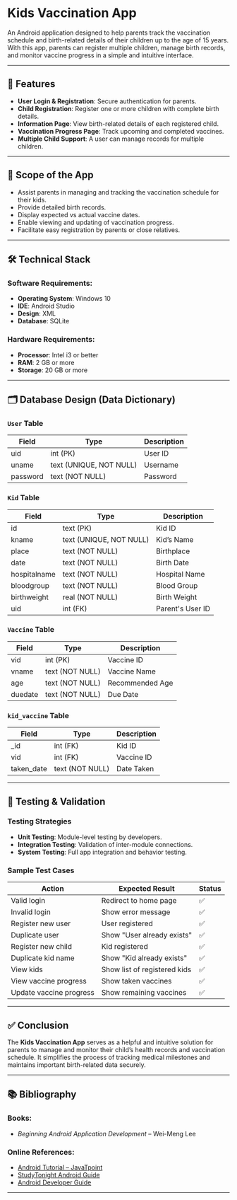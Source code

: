 #  Kids Vaccination App

An Android application designed to help parents track the vaccination schedule and birth-related details of their children up to the age of 15 years. With this app, parents can register multiple children, manage birth records, and monitor vaccine progress in a simple and intuitive interface.

---

## 📱 Features

- **User Login & Registration**: Secure authentication for parents.
- **Child Registration**: Register one or more children with complete birth details.
- **Information Page**: View birth-related details of each registered child.
- **Vaccination Progress Page**: Track upcoming and completed vaccines.
- **Multiple Child Support**: A user can manage records for multiple children.

---

## 🧭 Scope of the App

- Assist parents in managing and tracking the vaccination schedule for their kids.
- Provide detailed birth records.
- Display expected vs actual vaccine dates.
- Enable viewing and updating of vaccination progress.
- Facilitate easy registration by parents or close relatives.

---



## 🛠️ Technical Stack

### Software Requirements:
- **Operating System**: Windows 10
- **IDE**: Android Studio
- **Design**: XML
- **Database**: SQLite

### Hardware Requirements:
- **Processor**: Intel i3 or better
- **RAM**: 2 GB or more
- **Storage**: 20 GB or more

---

## 🗂️ Database Design (Data Dictionary)

### `User` Table
| Field | Type | Description |
|-------|------|-------------|
| uid | int (PK) | User ID |
| uname | text (UNIQUE, NOT NULL) | Username |
| password | text (NOT NULL) | Password |

### `Kid` Table
| Field | Type | Description |
|-------|------|-------------|
| id | text (PK) | Kid ID |
| kname | text (UNIQUE, NOT NULL) | Kid’s Name |
| place | text (NOT NULL) | Birthplace |
| date | text (NOT NULL) | Birth Date |
| hospitalname | text (NOT NULL) | Hospital Name |
| bloodgroup | text (NOT NULL) | Blood Group |
| birthweight | real (NOT NULL) | Birth Weight |
| uid | int (FK) | Parent's User ID |

### `Vaccine` Table
| Field | Type | Description |
|-------|------|-------------|
| vid | int (PK) | Vaccine ID |
| vname | text (NOT NULL) | Vaccine Name |
| age | text (NOT NULL) | Recommended Age |
| duedate | text (NOT NULL) | Due Date |

### `kid_vaccine` Table
| Field | Type | Description |
|-------|------|-------------|
| _id | int (FK) | Kid ID |
| vid | int (FK) | Vaccine ID |
| taken_date | text (NOT NULL) | Date Taken |

---

## 🧪 Testing & Validation

### Testing Strategies
- **Unit Testing**: Module-level testing by developers.
- **Integration Testing**: Validation of inter-module connections.
- **System Testing**: Full app integration and behavior testing.

### Sample Test Cases

| Action | Expected Result | Status |
|--------|------------------|--------|
| Valid login | Redirect to home page | ✅ |
| Invalid login | Show error message | ✅ |
| Register new user | User registered | ✅ |
| Duplicate user | Show "User already exists" | ✅ |
| Register new child | Kid registered | ✅ |
| Duplicate kid name | Show "Kid already exists" | ✅ |
| View kids | Show list of registered kids | ✅ |
| View vaccine progress | Show taken vaccines | ✅ |
| Update vaccine progress | Show remaining vaccines | ✅ |

---





## ✅ Conclusion

The **Kids Vaccination App** serves as a helpful and intuitive solution for parents to manage and monitor their child’s health records and vaccination schedule. It simplifies the process of tracking medical milestones and maintains important birth-related data securely.

---

## 📚 Bibliography

### Books:
- *Beginning Android Application Development* – Wei-Meng Lee

### Online References:
- [Android Tutorial – JavaTpoint](https://www.javatpoint.com/android-tutorial)  
- [StudyTonight Android Guide](https://www.studytonight.com/android/)  
- [Android Developer Guide](https://developer.android.com/guide)

---

